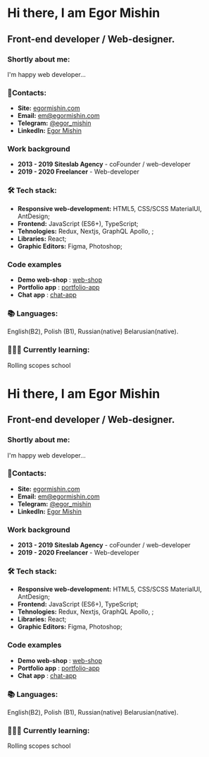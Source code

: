 # Hi there, I am Egor Mishin

## Front-end developer / Web-designer.

### Shortly about me:
I'm happy web developer...

### 📧Contacts:

- **Site:** [egormishin.com](https://egormishin.com/)
- **Email:** em@egormishin.com
- **Telegram:** [@egor_mishin](https://t.me/egor_mishin)
- **LinkedIn:** [Egor Mishin](https://www.linkedin.com/in/egormishin/)


### Work background
- **2013 - 2019 Siteslab Agency** - coFounder / web-developer
- **2019 - 2020 Freelancer** - Web-developer

### 🛠 Tech stack:
- **Responsive web-development:** HTML5, CSS/SCSS MaterialUI, AntDesign;
- **Frontend:** JavaScript (ES6+), TypeScript;
- **Tehnologies:** Redux, Nextjs, GraphQL Apollo, ;
-  **Libraries:** React;
- **Graphic Editors:** Figma, Photoshop;

### Code examples
- **Demo web-shop** : [web-shop](https://github.com/egor-mishin/web-shop-reactjs)
- **Portfolio app** : [portfolio-app](https://github.com/egor-mishin/portfolio-app)
- **Chat app** : [chat-app](https://github.com/egor-mishin/chat-app-websocket)

### 📚 Languages:
English(B2), Polish (B1), Russian(native) Belarusian(native).


### 👨🏻‍🎓 Currently learning:
Rolling scopes school
# Hi there, I am Egor Mishin

## Front-end developer / Web-designer.

### Shortly about me:
I'm happy web developer...

### 📧Contacts:

- **Site:** [egormishin.com](https://egormishin.com/)
- **Email:** em@egormishin.com
- **Telegram:** [@egor_mishin](https://t.me/egor_mishin)
- **LinkedIn:** [Egor Mishin](https://www.linkedin.com/in/egormishin/)


### Work background
- **2013 - 2019 Siteslab Agency** - coFounder / web-developer
- **2019 - 2020 Freelancer** - Web-developer

### 🛠 Tech stack:
- **Responsive web-development:** HTML5, CSS/SCSS MaterialUI, AntDesign;
- **Frontend:** JavaScript (ES6+), TypeScript;
- **Tehnologies:** Redux, Nextjs, GraphQL Apollo, ;
-  **Libraries:** React;
- **Graphic Editors:** Figma, Photoshop;

### Code examples
- **Demo web-shop** : [web-shop](https://github.com/egor-mishin/web-shop-reactjs)
- **Portfolio app** : [portfolio-app](https://github.com/egor-mishin/portfolio-app)
- **Chat app** : [chat-app](https://github.com/egor-mishin/chat-app-websocket)

### 📚 Languages:
English(B2), Polish (B1), Russian(native) Belarusian(native).


### 👨🏻‍🎓 Currently learning:
Rolling scopes school

